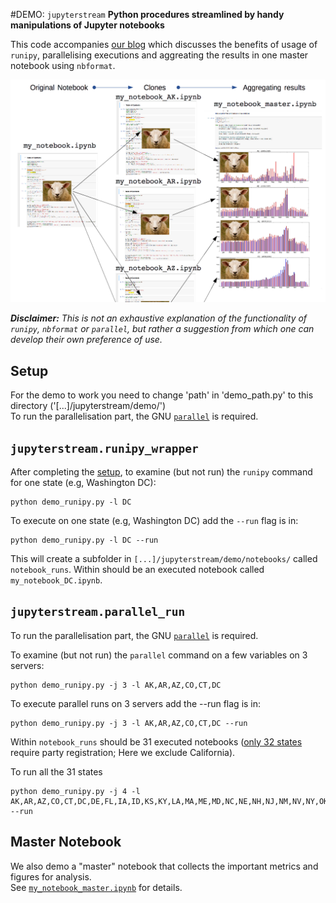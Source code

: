 #DEMO: `jupyterstream`
**Python procedures streamlined by handy manipulations of Jupyter notebooks**  

This code accompanies [our blog](https://cambridgeanalytica.org/news/jupyterstream) which discusses the benefits of usage of `runipy`, parallelising executions and aggreating the results in one master notebook using `nbformat`.

![Alt text](../png/jupyterstream.png?raw=true "Title")

***Disclaimer:*** *This is not an exhaustive explanation of the functionality of `runipy`, `nbformat` or `parallel`, but rather a suggestion from which one can develop their own preference of use.* 

## Setup
For the demo to work you need to change 'path' in 'demo_path.py' to this directory ('[...]/jupyterstream/demo/')  
To run the parallelisation part, the GNU [`parallel`](http://savannah.gnu.org/projects/parallel/) is required.

## `jupyterstream.runipy_wrapper`

After completing the [setup](https://github.com/cambridgeanalytica/public/tree/master/jupyterstream#setup), to examine (but not run) the `runipy` command for one state (e.g, Washington DC): 
```
python demo_runipy.py -l DC
```

To execute on one state (e.g, Washington DC) add the `--run` flag is in:  
```
python demo_runipy.py -l DC --run
```
This will create a subfolder in `[...]/jupyterstream/demo/notebooks/` called `notebook_runs`. Within should be an executed notebook called `my_notebook_DC.ipynb`.  

## `jupyterstream.parallel_run`
To run the parallelisation part, the GNU [`parallel`](http://savannah.gnu.org/projects/parallel/) is required.  

To examine (but not run) the `parallel` command on a few variables on 3 servers: 
```
python demo_runipy.py -j 3 -l AK,AR,AZ,CO,CT,DC
```

To execute parallel runs on 3 servers add the --run flag is in:
```
python demo_runipy.py -j 3 -l AK,AR,AZ,CO,CT,DC --run
```
Within  `notebook_runs` should be 31 executed notebooks ([only 32 states](http://www.huffingtonpost.com/2014/05/27/state-party-registration_n_5399977.html) require party registration; Here we exclude California).

To run all the 31 states  
```
python demo_runipy.py -j 4 -l AK,AR,AZ,CO,CT,DC,DE,FL,IA,ID,KS,KY,LA,MA,ME,MD,NC,NE,NH,NJ,NM,NV,NY,OK,OR,PA,RI,SD,UT,WV,WY --run
```

## Master Notebook
We also demo a "master" notebook that collects the important metrics and figures for analysis.  
See [`my_notebook_master.ipynb`](./notebooks/my_notebook_master.ipynb) for details. 
